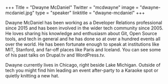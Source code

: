 +++
Title = "Dwayne McDaniel"
Twitter = "mcdwayne"
image = "dwayne-mcdaniel.jpg"
type = "speaker"
linktitle = "dwayne-mcdaniel"
+++

Dwayne McDaniel has been working as a Developer Relations professional since 2015 and has been involved in the wider tech community since 2005.  He loves sharing his knowledge and enthusiasm about Git, Open Source tools, and tech in general and he has done so at over a hundred events all over the world.  He has been fortunate enough to speak at institutions like MIT, Stanford, and far-off places like Paris and Iceland.  You can see some of his past talks on Drupal.tv and WordPress.tv.

Dwayne currently lives in Chicago, right beside Lake Michigan. Outside of tech you might find him leading an event after-party to a Karaoke spot or quietly knitting a new hat.
